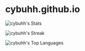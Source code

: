 # cybuhh.github.io

![cybuhh's Stats](https://github-readme-stats.vercel.app/api?username=cybuhh&theme=default&show_icons=true&hide_border=true&count_private=true)

![cybuhh's Streak](https://github-readme-streak-stats.herokuapp.com/?user=cybuhh&theme=default&hide_border=true)

![cybuhh's Top Languages](https://github-readme-stats.vercel.app/api/top-langs/?username=cybuhh&theme=default&show_icons=true&hide_border=true&layout=compact)
